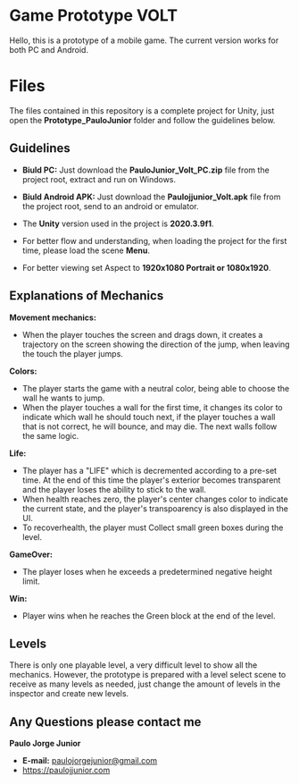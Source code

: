 # Game Prototype VOLT

Hello, this is a prototype of a mobile game.
The current version works for both PC and Android.

# Files

The files contained in this repository is a complete project for Unity, just open the **Prototype_PauloJunior** folder and follow the guidelines below.


## Guidelines

-  **Biuld PC:**  Just download the **PauloJunior_Volt_PC.zip** file from the project root, extract and run on Windows.

-  **Biuld Android APK:**  Just download the **Paulojjunior_Volt.apk** file from the project root, send to an android or emulator.

 - The **Unity**  version used in the project is  **2020.3.9f1**.
 -  For better flow and understanding, when loading the project for the first time, please load the scene **Menu**.
 - For better viewing set Aspect to **1920x1080 Portrait or 1080x1920**.

## Explanations of Mechanics

**Movement mechanics:**
*  When the player touches the screen and drags down, it creates a trajectory on the screen showing the direction of the jump, when leaving the touch the player jumps.

**Colors:**
 * The player starts the game with a neutral color, being able to choose the wall he wants to jump.
 * When the player touches a wall for the first time, it changes its color to indicate which wall he should touch next, if the player touches a wall that is not correct, he will bounce, and may die.
The next walls follow the same logic.

**Life:**
 * The player has a "LIFE" which is decremented according to a pre-set time. At the end of this time the player's exterior becomes transparent and the player loses the ability to stick to the wall.
 * When health reaches zero, the player's center changes color to indicate the current state, and the player's transpoarency is also displayed in the UI.
* To recoverhealth, the player must Collect small green boxes during the level.
 
 **GameOver:**
* The player loses when he exceeds a predetermined negative height limit.

**Win:**
* Player wins when he reaches the Green block at the end of the level.

## Levels

There is only one playable level, a very difficult level to show all the mechanics. However, the prototype is prepared with a level select scene to receive as many levels as needed, just change the amount of levels in the inspector and create new levels.

## Any Questions please contact me

**Paulo Jorge Junior**
 - **E-mail:** paulojorgejunior@gmail.com
-  https://paulojjunior.com

